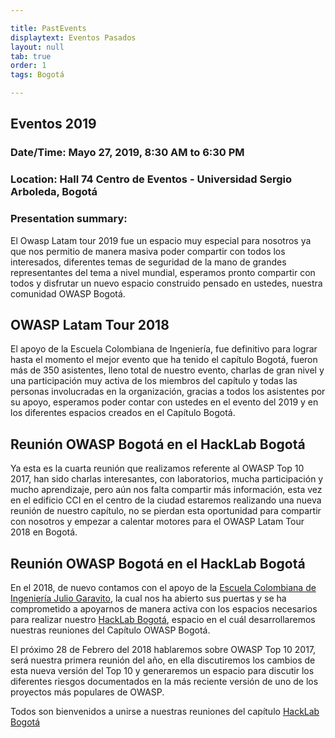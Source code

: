 ```yaml
---

title: PastEvents
displaytext: Eventos Pasados
layout: null
tab: true
order: 1
tags: Bogotá

---
```



## Eventos 2019

### Date/Time: Mayo 27, 2019, 8:30 AM to 6:30 PM 
### Location: Hall 74 Centro de Eventos - Universidad Sergio Arboleda, Bogotá
### Presentation summary:

El Owasp Latam tour 2019 fue un espacio muy especial para nosotros ya que nos permitio de manera masiva poder compartir con todos los interesados, diferentes temas de seguridad de la mano de grandes representantes del tema a nivel mundial, esperamos pronto compartir con todos y disfrutar un nuevo espacio construido pensado en ustedes, nuestra comunidad OWASP Bogotá.



## OWASP Latam Tour 2018

El apoyo de la Escuela Colombiana de Ingeniería, fue definitivo para lograr hasta el momento el mejor evento que ha tenido el capítulo
Bogotá, fueron más de 350 asistentes, lleno total de nuestro evento, charlas de gran nivel y una participación muy activa de los miembros del
capítulo y todas las personas involucradas en la organización, gracias a todos los asistentes por su apoyo, esperamos poder contar con ustedes en
el evento del 2019 y en los diferentes espacios creados en el Capítulo Bogotá. 

## Reunión OWASP Bogotá en el HackLab Bogotá

Ya esta es la cuarta reunión que realizamos referente al OWASP Top 10 2017, han sido charlas interesantes, con laboratorios, mucha
participación y mucho aprendizaje, pero aún nos falta compartir más información, esta vez en el edificio CCI en el centro de la ciudad
estaremos realizando una nueva reunión de nuestro capítulo, no se pierdan esta oportunidad para compartir con nosotros y empezar a
calentar motores para el OWASP Latam Tour 2018 en Bogotá.

## Reunión OWASP Bogotá en el HackLab Bogotá

En el 2018, de nuevo contamos con el apoyo de la [Escuela Colombiana de Ingeniería Julio Garavito](http://www.escuelaing.edu.co/es/), la cual
nos ha abierto sus puertas y se ha comprometido a apoyarnos de manera activa con los espacios necesarios para realizar nuestro [HackLab
Bogotá](https://www.meetup.com/HackLab-Bogota/), espacio en el cuál desarrollaremos nuestras reuniones del Capítulo OWASP Bogotá.

El próximo 28 de Febrero del 2018 hablaremos sobre OWASP Top 10 2017, será nuestra primera reunión del año, en ella discutiremos los cambios
de esta nueva versión del Top 10 y generaremos un espacio para discutir los diferentes riesgos documentados en la más reciente versión de uno de
los proyectos más populares de OWASP.

Todos son bienvenidos a unirse a nuestras reuniones del capítulo
[HackLab Bogotá](https://www.meetup.com/es-ES/OWASP-Bogota-Meetup-Group/)
